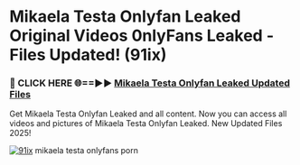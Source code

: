 # Mikaela Testa Onlyfan Leaked Original Videos 0nlyFans Leaked - Files Updated! (91ix)

<h3>🔴 CLICK HERE 🌐==►► <a href="https://tinyurl.com/x26r9saj" rel="nofollow">Mikaela Testa Onlyfan Leaked Updated Files</a></h3>

Get Mikaela Testa Onlyfan Leaked and all content. Now you can access all videos and pictures of Mikaela Testa Onlyfan Leaked. New Updated Files 2025!

[![91ix](https://i.imgur.com/LkgZPqh.gif)](https://tinyurl.com/x26r9saj)
mikaela testa onlyfans porn